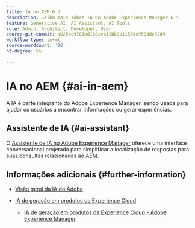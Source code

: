 ```yaml
---
title: IA no AEM 6.5
description: Saiba mais sobre IA no Adobe Experience Manager 6.5
feature: Generative AI, AI Assistant, AI Tools
role: Admin, Architect, Developer, User
source-git-commit: ab25ac9701bd138ceb11bb9b11539e950dde02d9
workflow-type: tm+mt
source-wordcount: '80'
ht-degree: 5%

---
```



# IA no AEM {#ai-in-aem}

A IA é parte integrante do Adobe Experience Manager, sendo usada para ajudar os usuários a encontrar informações ou gerar experiências.

## Assistente de IA {#ai-assistant}

O [Assistente de IA no Adobe Experience Manager](/help/ai-assistant-in-aem.md) oferece uma interface conversacional projetada para simplificar a localização de respostas para suas consultas relacionadas ao AEM.

## Informações adicionais {#further-information}

* [Visão geral da IA do Adobe](https://www.adobe.com/ai/overview.html)

* [IA de geração em produtos da Experience Cloud](https://experienceleague.adobe.com/pt-br/docs/core-services/interface/features/generative-ai)

   * [IA de geração em produtos da Experience Cloud - Adobe Experience Manager](https://experienceleague.adobe.com/pt-br/docs/core-services/interface/features/generative-ai#aem)